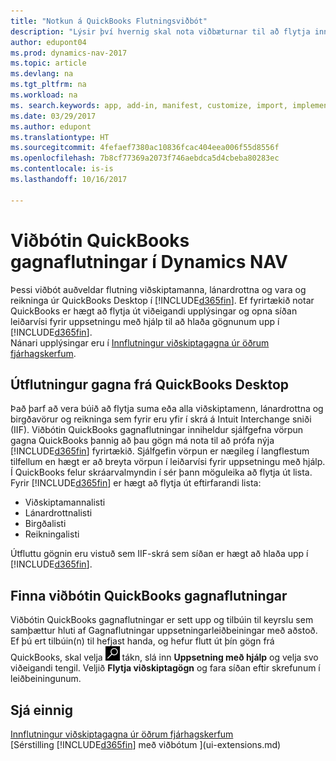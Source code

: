 ```yaml
---
title: "Notkun á QuickBooks Flutningsviðbót"
description: "Lýsir því hvernig skal nota viðbæturnar til að flytja inn viðskiptamenn, lánardrottna, vörur og reikninga frá QuickBooks Desktop til Dynamics NAV."
author: edupont04
ms.prod: dynamics-nav-2017
ms.topic: article
ms.devlang: na
ms.tgt_pltfrm: na
ms.workload: na
ms. search.keywords: app, add-in, manifest, customize, import, implement
ms.date: 03/29/2017
ms.author: edupont
ms.translationtype: HT
ms.sourcegitcommit: 4fefaef7380ac10836fcac404eea006f55d8556f
ms.openlocfilehash: 7b8cf77369a2073f746aebdca5d4cbeba80283ec
ms.contentlocale: is-is
ms.lasthandoff: 10/16/2017

---
```

# <a name="the-quickbooks-data-migration-extension-for-dynamics-nav"></a>Viðbótin QuickBooks gagnaflutningar í Dynamics NAV
Þessi viðbót auðveldar flutning viðskiptamanna, lánardrottna og vara og reikninga úr QuickBooks Desktop í [!INCLUDE[d365fin](includes/d365fin_md.md)]. Ef fyrirtækið notar QuickBooks er hægt að flytja út viðeigandi upplýsingar og opna síðan leiðarvísi fyrir uppsetningu með hjálp til að hlaða gögnunum upp í [!INCLUDE[d365fin](includes/d365fin_md.md)].  
Nánari upplýsingar eru í [Innflutningur viðskiptagagna úr öðrum fjárhagskerfum](upload-data.md).

## <a name="exporting-data-from-quickbooks-desktop"></a>Útflutningur gagna frá QuickBooks Desktop
Það þarf að vera búið að flytja suma eða alla viðskiptamenn, lánardrottna og birgðavörur og reikninga sem fyrir eru yfir í skrá á Intuit Interchange sniði (IIF). Viðbótin QuickBooks gagnaflutningar inniheldur sjálfgefna vörpun gagna QuickBooks þannig að þau gögn má nota til að prófa nýja [!INCLUDE[d365fin](includes/d365fin_md.md)] fyrirtækið. Sjálfgefin vörpun er nægileg í langflestum tilfellum en hægt er að breyta vörpun í leiðarvísi fyrir uppsetningu með hjálp.  
Í QuickBooks felur skráarvalmyndin í sér þann möguleika að flytja út lista. Fyrir [!INCLUDE[d365fin](includes/d365fin_md.md)] er hægt að flytja út eftirfarandi lista:

* Viðskiptamannalisti  
* Lánardrottnalisti  
* Birgðalisti  
* Reikningalisti  

Útfluttu gögnin eru vistuð sem IIF-skrá sem síðan er hægt að hlaða upp í [!INCLUDE[d365fin](includes/d365fin_md.md)].

## <a name="finding-the-quickbooks-data-migration-extension"></a>Finna viðbótin QuickBooks gagnaflutningar
Viðbótin QuickBooks gagnaflutningar er sett upp og tilbúin til keyrslu sem samþættur hluti af Gagnaflutningar uppsetningarleiðbeiningar með aðstoð. Ef þú ert tilbúin(n) til hefjast handa, og hefur flutt út þín gögn frá QuickBooks, skal velja ![Leit að síðu eða skýrslu](media/ui-search/search_small.png "Leit að síðu eða skýrslu táknið") tákn, slá inn **Uppsetning með hjálp** og velja svo viðeigandi tengil. Veljið **Flytja viðskiptagögn** og fara síðan eftir skrefunum í leiðbeiningunum.  

## <a name="see-also"></a>Sjá einnig
[Innflutningur viðskiptagagna úr öðrum fjárhagskerfum](upload-data.md)  
[Sérstilling [!INCLUDE[d365fin](includes/d365fin_md.md)] með viðbótum ](ui-extensions.md)  


